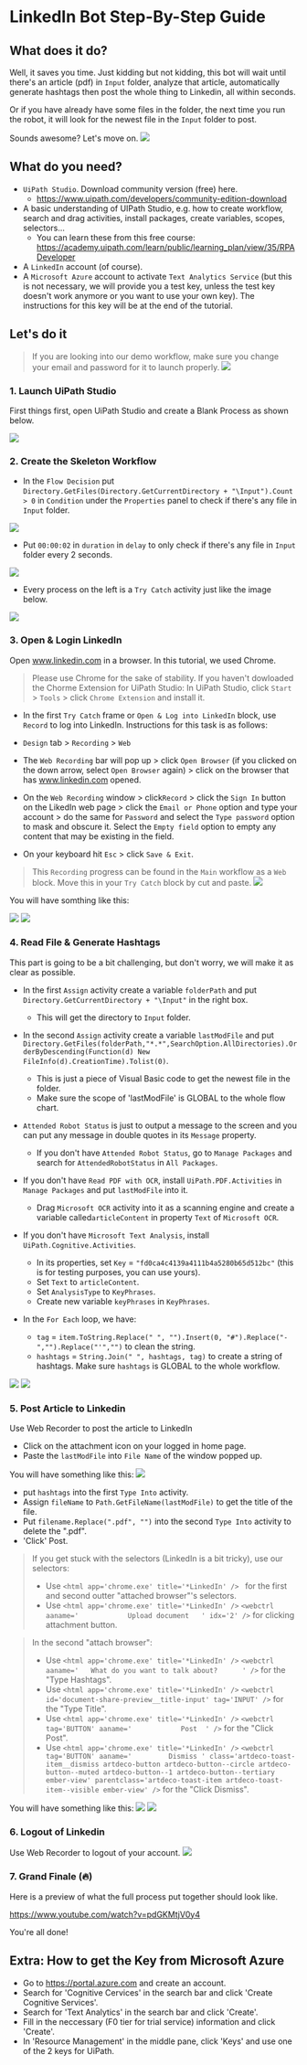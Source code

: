 # LinkedIn Bot Step-By-Step Guide

## What does it do?
Well, it saves you time. Just kidding but not kidding, this bot will wait until there's an article (pdf) in `Input` folder, analyze that article, automatically generate hashtags then post the whole thing to Linkedin, all within seconds.

Or if you have already have some files in the folder, the next time you run the robot, it will look for the newest file in the `Input` folder to post.

Sounds awesome? Let's move on.
![](https://i.imgur.com/KD4D6nl.gif)
## What do you need?
* `UiPath Studio`. Download community version (free) here.
    * https://www.uipath.com/developers/community-edition-download
* A basic understanding of UIPath Studio, e.g. how to create workflow, search and drag activities, install packages, create variables, scopes, selectors...
    * You can learn these from this free course: https://academy.uipath.com/learn/public/learning_plan/view/35/RPADeveloper
* A `LinkedIn` account (of course).
* A `Microsoft Azure` account to activate `Text Analytics Service` (but this is not necessary, we will provide you a test key, unless the test key doesn't work anymore or you want to use your own key). The instructions for this key will be at the end of the tutorial.

## Let's do it

> If you are looking into our demo workflow, make sure you change your email and password for it to launch properly.
![](https://i.imgur.com/od0c4Ar.png)



### 1. Launch UiPath Studio

First things first, open UiPath Studio and create a Blank Process as shown below.

![](https://i.imgur.com/9VamsVr.gif)


### 2. Create the Skeleton Workflow

* In the `Flow Decision` put `Directory.GetFiles(Directory.GetCurrentDirectory + "\Input").Count > 0` in `Condition` under the `Properties` panel to check if there's any file in `Input` folder.

![](https://i.imgur.com/tKAdYry.png)


* Put `00:00:02` in `duration` in `delay` to only check if there's any file in `Input` folder every 2 seconds.

![](https://i.imgur.com/mPlTWw4.gif)

* Every process on the left is a `Try Catch` activity just like the image below.

![](https://i.imgur.com/liLXlnU.png)


### 3. Open & Login LinkedIn

Open www.linkedin.com in a browser. In this tutorial, we used Chrome. 

> Please use Chrome for the sake of stability. If you haven't dowloaded the Chorme Extension for UiPath Studio:
> In UiPath Studio, click `Start` > `Tools` > click `Chrome Extension` and install it.

* In the first `Try Catch` frame or `Open & Log into LinkedIn` block, use `Record` to log into LinkedIn. Instructions for this task is as follows:

* `Design` tab > `Recording` > `Web`
* The `Web Recording`  bar will pop up > click `Open Browser` (if you clicked on the down arrow, select `Open Browser` again) > click on the browser that has www.linkedin.com opened.
* On the `Web Recording` window > click`Record` > click the `Sign In` button on the LikedIn web page > click the `Email or Phone` option and type your account > do the same for `Password` and select the `Type password` option to mask and obscure it. Select the `Empty field` option to empty any content that may be existing in the field.
* On your keyboard hit `Esc` > click `Save & Exit`.

> This `Recording` progress can be found in the `Main` workflow as a `Web` block. Move this in your `Try Catch` block by cut and paste. 
> ![](https://i.imgur.com/wef63QK.gif)



You will have somthing like this:

![](https://i.imgur.com/qeI6M0D.png)
![](https://i.imgur.com/m0f8Qbr.png)




### 4. Read File & Generate Hashtags
This part is going to be a bit challenging, but don't worry, we will make it as clear as possible.
* In the first `Assign` activity create a variable `folderPath` and put `Directory.GetCurrentDirectory + "\Input"` in the right box.
    * This will get the directory to `Input` folder.
    
* In the second `Assign` activity create a variable `lastModFile` and put `Directory.GetFiles(folderPath,"*.*",SearchOption.AllDirectories).OrderByDescending(Function(d) New FileInfo(d).CreationTime).Tolist(0)`.
    * This is just a piece of Visual Basic code to get the newest file in the folder.
    * Make sure the scope of 'lastModFile' is GLOBAL to the whole flow chart.
    
* `Attended Robot Status` is just to output a message to the screen and you can put any message in double quotes in its `Message` property.
    * If you don't have `Attended Robot Status`, go to `Manage Packages` and search for `AttendedRobotStatus` in `All Packages`.
* If you don't have `Read PDF with OCR`, install `UiPath.PDF.Activities` in `Manage Packages` and put `lastModFile` into it.
    * Drag `Microsoft OCR` activity into it as a scanning engine and create a variable called`articleContent` in property `Text` of `Microsoft OCR`.
* If you don't have `Microsoft Text Analysis`, install `UiPath.Cognitive.Activities`.
    * In its properties, set `Key` = `"fd0ca4c4139a4111b4a5280b65d512bc"` (this is for testing purposes, you can use yours).
    * Set `Text` to `articleContent`.
    * Set `AnalysisType` to `KeyPhrases`.
    * Create new variable `keyPhrases` in `KeyPhrases`.
* In the `For Each` loop, we have:
    * `tag` = `item.ToString.Replace(" ", "").Insert(0, "#").Replace("-","").Replace("'","")` to clean the string.
    * `hashtags` = `String.Join(" ", hashtags, tag)` to create a string of hashtags. Make sure `hashtags` is GLOBAL to the whole workflow.
        
![](https://i.imgur.com/v8lVoCs.png)
![](https://i.imgur.com/AlfsvvC.png)




### 5. Post Article to Linkedin
Use Web Recorder to post the article to LinkedIn
* Click on the attachment icon on your logged in home page.
* Paste the `lastModFile` into `File Name` of the window popped up.

You will have something like this:
![](https://i.imgur.com/U1er9xd.png)


* put `hashtags` into the first `Type Into` activity.
* Assign `fileName` to `Path.GetFileName(lastModFile)` to get the title of the file.
* Put `filename.Replace(".pdf", "")` into the second `Type Into` activity to delete the ".pdf".
* 'Click' Post.

> If you get stuck with the selectors (LinkedIn is a bit tricky), use our selectors:
> * Use `<html app='chrome.exe' title='*LinkedIn' />
` for the first and second outter "attached browser"'s selectors.
> * Use `<html app='chrome.exe' title='*LinkedIn' />`
> `<webctrl aaname='            Upload document   ' idx='2' />` for clicking attachment button.

> In the second "attach browser":
> * Use `<html app='chrome.exe' title='*LinkedIn' />`
> `<webctrl aaname='   What do you want to talk about?      ' />` for the "Type Hashtags".
> * Use `<html app='chrome.exe' title='*LinkedIn' />`
> `<webctrl id='document-share-preview__title-input' tag='INPUT' />` for the "Type Title".
> * Use `<html app='chrome.exe' title='*LinkedIn' />`
> `<webctrl tag='BUTTON' aaname='            Post  ' />` for the "Click Post".
> * Use `<html app='chrome.exe' title='*LinkedIn' />`
> `<webctrl tag='BUTTON' aaname='         Dismiss ' class='artdeco-toast-item__dismiss artdeco-button artdeco-button--circle artdeco-button--muted artdeco-button--1 artdeco-button--tertiary ember-view' parentclass='artdeco-toast-item artdeco-toast-item--visible ember-view' />` for the "Click Dismiss".

You will have something like this:
![](https://i.imgur.com/zTOFAwS.png)
![](https://i.imgur.com/AEyUT9c.png)





### 6. Logout of Linkedin
Use Web Recorder to logout of your account.
![](https://i.imgur.com/Zvu09lR.png)


### 7. Grand Finale (🔥)


Here is a preview of what the full process put together should look like.

https://www.youtube.com/watch?v=pdGKMtjV0y4

You're all done!

## Extra: How to get the Key from Microsoft Azure
* Go to https://portal.azure.com and create an account.
* Search for 'Cognitive Cervices' in the search bar and click 'Create Cognitive Services'.
* Search for 'Text Analytics' in the search bar and click 'Create'.
* Fill in the neccessary (F0 tier for trial service) information and click 'Create'.
* In 'Resource Management' in the middle pane, click 'Keys' and use one of the 2 keys for UiPath.
